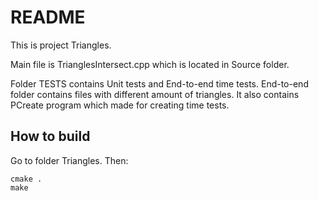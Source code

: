 # README

This is project Triangles.

Main file is TrianglesIntersect.cpp which is located in Source folder.


Folder TESTS contains Unit tests and End-to-end time tests. End-to-end folder contains files with different amount of triangles. It also contains PCreate program which made for creating time tests.

## How to build

Go to folder Triangles. Then:

```
cmake .
make



